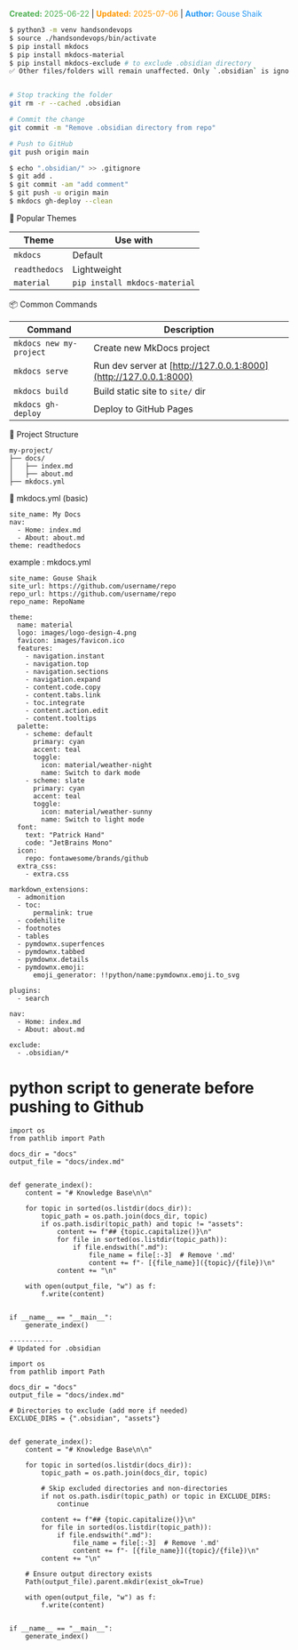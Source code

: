 <span style="color:#4caf50;"><b>Created:</b> 2025-06-22</span> | <span style="color:#ff9800;"><b>Updated:</b> 2025-07-06</span> | <span style="color:#2196f3;"><b>Author:</b> Gouse Shaik</span>
```bash
$ python3 -m venv handsondevops
$ source ./handsondevops/bin/activate
$ pip install mkdocs
$ pip install mkdocs-material
$ pip install mkdocs-exclude # to exclude .obsidian directory
✅ Other files/folders will remain unaffected. Only `.obsidian` is ignored in the build.


# Stop tracking the folder
git rm -r --cached .obsidian

# Commit the change
git commit -m "Remove .obsidian directory from repo"

# Push to GitHub
git push origin main

$ echo ".obsidian/" >> .gitignore
$ git add .
$ git commit -am "add comment"
$ git push -u origin main
$ mkdocs gh-deploy --clean
```

🧩 Popular Themes

|Theme|Use with|
|---|---|
|`mkdocs`|Default|
|`readthedocs`|Lightweight|
|`material`|`pip install mkdocs-material`|

📦 Common Commands

|Command|Description|
|---|---|
|`mkdocs new my-project`|Create new MkDocs project|
|`mkdocs serve`|Run dev server at [http://127.0.0.1:8000](http://127.0.0.1:8000)|
|`mkdocs build`|Build static site to `site/` dir|
|`mkdocs gh-deploy`|Deploy to GitHub Pages|
📁 Project Structure
```
my-project/
├── docs/
│   ├── index.md
│   ├── about.md
├── mkdocs.yml
```

📄 mkdocs.yml (basic)
```
site_name: My Docs
nav:
  - Home: index.md
  - About: about.md
theme: readthedocs
```

example :  mkdocs.yml 
```
site_name: Gouse Shaik  
site_url: https://github.com/username/repo  
repo_url: https://github.com/username/repo 
repo_name: RepoName  
  
theme:  
  name: material  
  logo: images/logo-design-4.png  
  favicon: images/favicon.ico  
  features:  
    - navigation.instant  
    - navigation.top  
    - navigation.sections  
    - navigation.expand  
    - content.code.copy  
    - content.tabs.link  
    - toc.integrate  
    - content.action.edit  
    - content.tooltips  
  palette:  
    - scheme: default  
      primary: cyan  
      accent: teal  
      toggle:  
        icon: material/weather-night  
        name: Switch to dark mode  
    - scheme: slate  
      primary: cyan  
      accent: teal  
      toggle:  
        icon: material/weather-sunny  
        name: Switch to light mode  
  font:  
    text: "Patrick Hand"  
    code: "JetBrains Mono"  
  icon:  
    repo: fontawesome/brands/github  
  extra_css:  
    - extra.css  
  
markdown_extensions:  
  - admonition  
  - toc:  
      permalink: true  
  - codehilite  
  - footnotes  
  - tables  
  - pymdownx.superfences  
  - pymdownx.tabbed  
  - pymdownx.details  
  - pymdownx.emoji:  
      emoji_generator: !!python/name:pymdownx.emoji.to_svg  
  
plugins:  
  - search  
  
nav:  
  - Home: index.md  
  - About: about.md

exclude:
  - .obsidian/*
```

# python script to generate before pushing to Github
```
import os  
from pathlib import Path  
  
docs_dir = "docs"  
output_file = "docs/index.md"  
  
  
def generate_index():  
    content = "# Knowledge Base\n\n"  
  
    for topic in sorted(os.listdir(docs_dir)):  
        topic_path = os.path.join(docs_dir, topic)  
        if os.path.isdir(topic_path) and topic != "assets":  
            content += f"## {topic.capitalize()}\n"  
            for file in sorted(os.listdir(topic_path)):  
                if file.endswith(".md"):  
                    file_name = file[:-3]  # Remove '.md'  
                    content += f"- [{file_name}]({topic}/{file})\n"  
            content += "\n"  
  
    with open(output_file, "w") as f:  
        f.write(content)  
  
  
if __name__ == "__main__":  
    generate_index()

-----------
# Updated for .obsidian

import os  
from pathlib import Path  
  
docs_dir = "docs"  
output_file = "docs/index.md"  
  
# Directories to exclude (add more if needed)  
EXCLUDE_DIRS = {".obsidian", "assets"}  
  
  
def generate_index():  
    content = "# Knowledge Base\n\n"  
  
    for topic in sorted(os.listdir(docs_dir)):  
        topic_path = os.path.join(docs_dir, topic)  
  
        # Skip excluded directories and non-directories  
        if not os.path.isdir(topic_path) or topic in EXCLUDE_DIRS:  
            continue  
  
        content += f"## {topic.capitalize()}\n"  
        for file in sorted(os.listdir(topic_path)):  
            if file.endswith(".md"):  
                file_name = file[:-3]  # Remove '.md'  
                content += f"- [{file_name}]({topic}/{file})\n"  
        content += "\n"  
  
    # Ensure output directory exists  
    Path(output_file).parent.mkdir(exist_ok=True)  
  
    with open(output_file, "w") as f:  
        f.write(content)  
  
  
if __name__ == "__main__":  
    generate_index()
```


